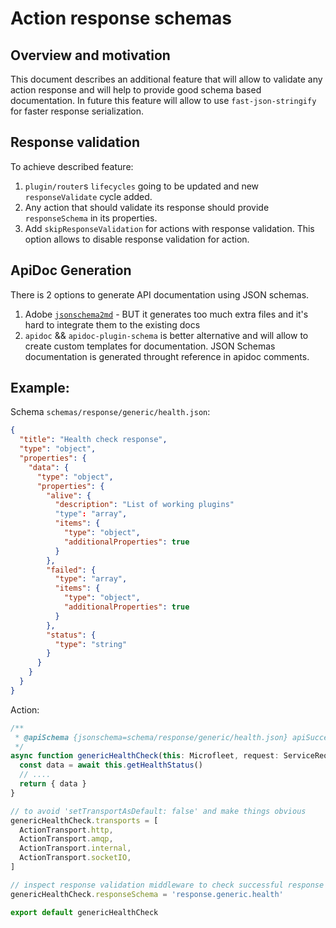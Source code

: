 # Action response schemas

## Overview and motivation
This document describes an additional feature that will allow to validate any action response and will help to provide good schema based documentation.
In future this feature will allow to use `fast-json-stringify` for faster response serialization.

## Response validation
To achieve described feature:

1. `plugin/router`s `lifecycles` going to be updated and new `responseValidate` cycle added.
2. Any action that should validate its response should provide `responseSchema` in its properties.
3. Add `skipResponseValidation` for actions with response validation. This option allows to disable response validation for action.

## ApiDoc Generation
There is 2 options to generate API documentation using JSON schemas.
1. Adobe [`jsonschema2md`](https://github.com/adobe/jsonschema2md/) - BUT it generates too much extra files and it's hard to integrate them to the existing docs
2. `apidoc` && `apidoc-plugin-schema` is better alternative and will allow to create custom templates for documentation. JSON Schemas documentation is generated throught reference in apidoc comments.

## Example:
Schema `schemas/response/generic/health.json`:
```json
{
  "title": "Health check response",
  "type": "object",
  "properties": {
    "data": {
      "type": "object",
      "properties": {
        "alive": {
          "description": "List of working plugins"
          "type": "array",
          "items": {
            "type": "object",
            "additionalProperties": true
          }
        },
        "failed": {
          "type": "array",
          "items": {
            "type": "object",
            "additionalProperties": true
          }
        },
        "status": {
          "type": "string"
        }
      }
    }
  }
}
```

Action:

```javascript
/**
 * @apiSchema {jsonschema=schema/response/generic/health.json} apiSuccess 
 */
async function genericHealthCheck(this: Microfleet, request: ServiceRequest): Promise<{ data: HealthStatus }> {
  const data = await this.getHealthStatus()
  // ....
  return { data }
}

// to avoid 'setTransportAsDefault: false' and make things obvious
genericHealthCheck.transports = [
  ActionTransport.http,
  ActionTransport.amqp,
  ActionTransport.internal,
  ActionTransport.socketIO,
]

// inspect response validation middleware to check successful response
genericHealthCheck.responseSchema = 'response.generic.health'

export default genericHealthCheck
```


